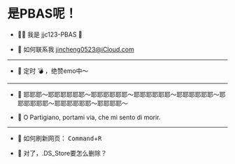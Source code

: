 # 是PBAS呢！

- ✋🏻 我是 jjc123-PBAS 🍥

- 📮 如何联系我 jincheng0523@iCloud.com

---

- 💜 定时 💣 ，绝赞emo中～

---

- 🎵 耶耶耶～耶耶耶耶耶耶～耶耶耶耶耶耶～耶耶耶耶耶耶～耶耶耶耶耶耶～耶耶耶耶耶耶～耶耶耶耶耶耶～耶耶耶耶～

- 🎵 O Partigiano, portami via, che mi sento di morir. 

---

- 🤗 如何刷新网页： <kbd>Command</kbd>+<kbd>R</kbd>

- 🤗 对了，.DS_Store要怎么删除？



<!---
jjc123-PBAS/jjc123-PBAS is a ✨ special ✨ repository because its `README.md` (this file) appears on your GitHub profile.
You can click the Preview link to take a look at your changes.

OPartigiano, portaMiVia, OBellaCiao! BellaCiao! BellaCiao! CiaoCiao! 
--->

